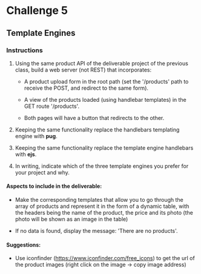 # Challenge 5
## Template Engines

### Instructions


1) Using the same product API of the deliverable project of the previous class, build a web server (not REST) ​​that incorporates:

   - A product upload form in the root path (set the '/products' path to receive the POST, and redirect to the same form).

   - A view of the products loaded (using handlebar templates) in the GET route '/products'.

   - Both pages will have a button that redirects to the other.

2) Keeping the same functionality replace the handlebars templating engine with **pug**.
   
3) Keeping the same functionality replace the template engine handlebars with **ejs**.

4) In writing, indicate which of the three template engines you prefer for your project and why.

#### Aspects to include in the deliverable:

- Make the corresponding templates that allow you to go through the array of products and represent it in the form of a dynamic table, with the headers being the name of the product, the price and its photo (the photo will be shown as an image in the table)

- If no data is found, display the message: 'There are no products'.

#### Suggestions:

- Use iconfinder (https://www.iconfinder.com/free_icons) to get the url of the product images (right click on the image -> copy image address)
